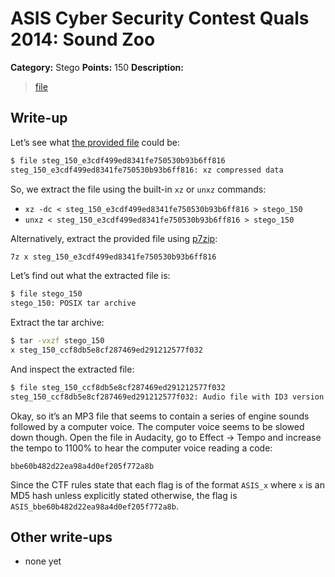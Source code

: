 # ASIS Cyber Security Contest Quals 2014: Sound Zoo

**Category:** Stego
**Points:** 150
**Description:**

> [file](steg_150_e3cdf499ed8341fe750530b93b6ff816)

## Write-up

Let’s see what [the provided file](steg_150_e3cdf499ed8341fe750530b93b6ff816) could be:

```bash
$ file steg_150_e3cdf499ed8341fe750530b93b6ff816
steg_150_e3cdf499ed8341fe750530b93b6ff816: xz compressed data
```

So, we extract the file using the built-in `xz` or `unxz` commands:

* `xz -dc < steg_150_e3cdf499ed8341fe750530b93b6ff816 > stego_150`
* `unxz < steg_150_e3cdf499ed8341fe750530b93b6ff816 > stego_150`

Alternatively, extract the provided file using [p7zip](http://p7zip.sourceforge.net/):

```bash
7z x steg_150_e3cdf499ed8341fe750530b93b6ff816
```

Let’s find out what the extracted file is:

```bash
$ file stego_150
stego_150: POSIX tar archive
```

Extract the tar archive:

```bash
$ tar -vxzf stego_150
x steg_150_ccf8db5e8cf287469ed291212577f032
```

And inspect the extracted file:

```bash
$ file steg_150_ccf8db5e8cf287469ed291212577f032
steg_150_ccf8db5e8cf287469ed291212577f032: Audio file with ID3 version 2.3.0, contains: MPEG ADTS, layer III, v1, 192 kbps, 44.1 kHz, JntStereo
```

Okay, so it’s an MP3 file that seems to contain a series of engine sounds followed by a computer voice. The computer voice seems to be slowed down though. Open the file in Audacity, go to Effect → Tempo and increase the tempo to 1100% to hear the computer voice reading a code:

```
bbe60b482d22ea98a4d0ef205f772a8b
```

Since the CTF rules state that each flag is of the format `ASIS_x` where `x` is an MD5 hash unless explicitly stated otherwise, the flag is `ASIS_bbe60b482d22ea98a4d0ef205f772a8b`.

## Other write-ups

* none yet
